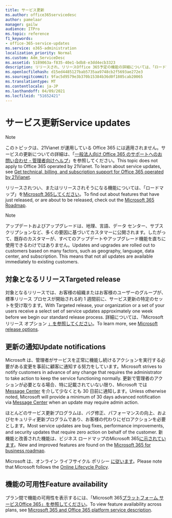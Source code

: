 ```yaml
---
title: サービス更新
ms.author: office365servicedesc
author: pamelaar
manager: gailw
audience: ITPro
ms.topic: reference
f1_keywords:
- office-365-service-updates
ms.service: o365-administration
localization_priority: Normal
ms.custom: Adm_ServiceDesc
ms.assetid: 5189063a-f835-40e1-bdb8-e3dd4ecb3323
description: リリースされ、リリースOffice 365予定の機能の詳細については、「ロードマップ」をMicrosoft 365してください。
ms.openlocfilehash: d15ed4485127bab5735aa9748cb2f5693ae272e3
ms.sourcegitcommit: 9fac5d9579e3b370b15384b36d0f1805cab20065
ms.translationtype: MT
ms.contentlocale: ja-JP
ms.lasthandoff: 04/09/2021
ms.locfileid: "51652421"
---
```

# <a name="service-updates"></a><span data-ttu-id="8ccc2-103">サービス更新</span><span class="sxs-lookup"><span data-stu-id="8ccc2-103">Service updates</span></span>

> [!NOTE]
> <span data-ttu-id="8ccc2-p101">このトピックは、21Vianet が運用している Office 365 には適用されません。サービスの更新についての詳細は、「[一般法人向け Office 365 のサポートへのお問い合わせ - 管理者向けヘルプ](/microsoft-365/admin/contact-support-for-business-products)」を参照してください。</span><span class="sxs-lookup"><span data-stu-id="8ccc2-p101">This topic does not apply to Office 365 operated by 21Vianet. To learn about service updates, see [Get technical, billing, and subscription support for Office 365 operated by 21Vianet](/microsoft-365/admin/contact-support-for-business-products).</span></span> 
  
<span data-ttu-id="8ccc2-106">リリースされつい、またはリリースされそうになる機能については、「ロードマップ」を[Microsoft 365してください](https://go.microsoft.com/fwlink/?LinkId=509914)。</span><span class="sxs-lookup"><span data-stu-id="8ccc2-106">To find out about features that have just released, or are about to be released, check out the [Microsoft 365 Roadmap](https://go.microsoft.com/fwlink/?LinkId=509914).</span></span>
  
> [!NOTE]
> <span data-ttu-id="8ccc2-p102">アップデートおよびアップグレードは、地理、言語、データ センター、サブスクリプションなど、多くの要因に基づいてカスタマーに公開されます。したがって、既存のカスタマーが、すべてのアップデートやアップグレード機能を直ちに使用できるわけではありません。</span><span class="sxs-lookup"><span data-stu-id="8ccc2-p102">Updates and upgrades are rolled out to customers based on many factors, such as geography, language, data center, and subscription. This means that not all updates are available immediately to existing customers.</span></span> 
  
## <a name="targeted-release"></a><span data-ttu-id="8ccc2-109">対象となるリリース</span><span class="sxs-lookup"><span data-stu-id="8ccc2-109">Targeted release</span></span>

<span data-ttu-id="8ccc2-110">対象となるリリースでは、お客様の組織またはお客様のユーザーのグループが、標準リリース プロセスが開始される約 1 週間前に、サービス更新の特定のセットを受け取ります。</span><span class="sxs-lookup"><span data-stu-id="8ccc2-110">With Targeted release, your organization or a set of your users receive a select set of service updates approximately one week before we begin our standard release process.</span></span> <span data-ttu-id="8ccc2-111">詳細については、「Microsoft リリース オプション [」を参照してください](/office365/admin/manage/release-options-in-office-365)。</span><span class="sxs-lookup"><span data-stu-id="8ccc2-111">To learn more, see [Microsoft release options](/office365/admin/manage/release-options-in-office-365).</span></span> 
  
## <a name="update-notifications"></a><span data-ttu-id="8ccc2-112">更新の通知</span><span class="sxs-lookup"><span data-stu-id="8ccc2-112">Update notifications</span></span>

<span data-ttu-id="8ccc2-113">Microsoft は、管理者がサービスを正常に機能し続けるアクションを実行する必要がある変更を事前に顧客に通知する努力をしています。</span><span class="sxs-lookup"><span data-stu-id="8ccc2-113">Microsoft strives to notify customers in advance of any change that requires the administrator to take action to keep the service functioning normally.</span></span> <span data-ttu-id="8ccc2-114">更新で管理者のアクションが必要となる場合、特に記載されていない限り、Microsoft では [Message Center](/office365/admin/manage/message-center) を介して少なくとも 30 日前に通知します。</span><span class="sxs-lookup"><span data-stu-id="8ccc2-114">Unless otherwise noted, Microsoft will provide a minimum of 30 days advanced notification via [Message Center](/office365/admin/manage/message-center) when an update may require admin action.</span></span> 
  
<span data-ttu-id="8ccc2-115">ほとんどのサービス更新プログラムは、バグ修正、パフォーマンスの向上、およびセキュリティ更新プログラムであり、お客様の代わりにゼロアクションを必要とします。</span><span class="sxs-lookup"><span data-stu-id="8ccc2-115">Most service updates are bug fixes, performance improvements, and security updates that require zero action on behalf of the customer.</span></span> <span data-ttu-id="8ccc2-116">新機能と改善された機能は、ビジネス ロードマップのMicrosoft 365[に示されています](https://roadmap.office.com/)。</span><span class="sxs-lookup"><span data-stu-id="8ccc2-116">New and improved features are found on the [Microsoft 365 for business roadmap](https://roadmap.office.com/).</span></span>
  
<span data-ttu-id="8ccc2-117">Microsoft は、オンライン ライフサイクル ポリシー [に従います](https://support.microsoft.com/lifecycle#gp/osslpolicy)。</span><span class="sxs-lookup"><span data-stu-id="8ccc2-117">Please note that Microsoft follows the [Online Lifecycle Policy](https://support.microsoft.com/lifecycle#gp/osslpolicy).</span></span>
  
## <a name="feature-availability"></a><span data-ttu-id="8ccc2-118">機能の可用性</span><span class="sxs-lookup"><span data-stu-id="8ccc2-118">Feature availability</span></span>

<span data-ttu-id="8ccc2-119">プラン間で機能の可用性を表示するには、「Microsoft 365[プラットフォーム サービスOffice 365」を参照してください](office-365-platform-service-description.md)。</span><span class="sxs-lookup"><span data-stu-id="8ccc2-119">To view feature availability across plans, see [Microsoft 365 and Office 365 platform service description](office-365-platform-service-description.md).</span></span>
